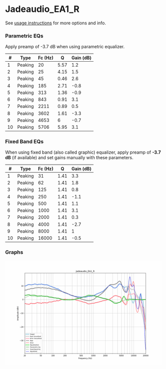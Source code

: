 # Jadeaudio_EA1_R
See [usage instructions](https://github.com/jaakkopasanen/AutoEq#usage) for more options and info.

### Parametric EQs
Apply preamp of -3.7 dB when using parametric equalizer.

|   # | Type    |   Fc (Hz) |    Q |   Gain (dB) |
|-----|---------|-----------|------|-------------|
|   1 | Peaking |        20 | 5.57 |         1.2 |
|   2 | Peaking |        25 | 4.15 |         1.5 |
|   3 | Peaking |        45 | 0.46 |         2.6 |
|   4 | Peaking |       185 | 2.71 |        -0.8 |
|   5 | Peaking |       313 | 1.36 |        -0.9 |
|   6 | Peaking |       843 | 0.91 |         3.1 |
|   7 | Peaking |      2211 | 0.89 |         0.5 |
|   8 | Peaking |      3602 | 1.61 |        -3.3 |
|   9 | Peaking |      4653 | 6    |        -0.7 |
|  10 | Peaking |      5706 | 5.95 |         3.1 |

### Fixed Band EQs
When using fixed band (also called graphic) equalizer, apply preamp of **-3.7 dB** (if available) and set gains manually with these parameters.

|   # | Type    |   Fc (Hz) |    Q |   Gain (dB) |
|-----|---------|-----------|------|-------------|
|   1 | Peaking |        31 | 1.41 |         3.3 |
|   2 | Peaking |        62 | 1.41 |         1.8 |
|   3 | Peaking |       125 | 1.41 |         0.8 |
|   4 | Peaking |       250 | 1.41 |        -1.1 |
|   5 | Peaking |       500 | 1.41 |         1.1 |
|   6 | Peaking |      1000 | 1.41 |         3.1 |
|   7 | Peaking |      2000 | 1.41 |         0.3 |
|   8 | Peaking |      4000 | 1.41 |        -2.7 |
|   9 | Peaking |      8000 | 1.41 |         1   |
|  10 | Peaking |     16000 | 1.41 |        -0.5 |

### Graphs
![](./Jadeaudio_EA1_R.png)
